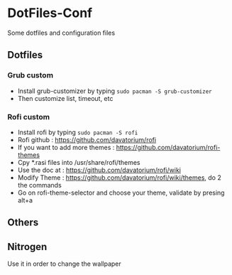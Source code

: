 # DotFiles-Conf
Some dotfiles and configuration files


## Dotfiles

### Grub custom

- Install grub-customizer by typing `sudo pacman -S grub-customizer`
- Then customize list, timeout, etc


### Rofi custom

- Install rofi by typing `sudo pacman -S rofi`
- Rofi github : https://github.com/davatorium/rofi
- If you want to add more themes : https://github.com/davatorium/rofi-themes
- Cpy \*.rasi files into /usr/share/rofi/themes
- Use the doc at : https://github.com/davatorium/rofi/wiki
- Modify Theme : https://github.com/davatorium/rofi/wiki/themes,
    do 2 the commands
- Go on rofi-theme-selector and choose your theme, validate by presing alt+a


## Others

## Nitrogen

Use it in order to change the wallpaper
